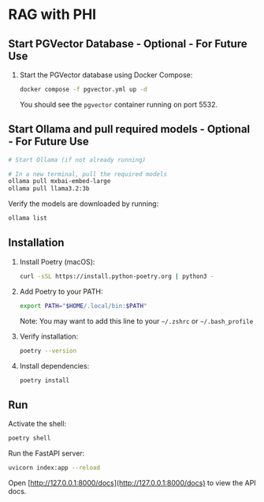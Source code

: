 # RAG with PHI

## Start PGVector Database - Optional - For Future Use

1. Start the PGVector database using Docker Compose:

   ```sh
   docker compose -f pgvector.yml up -d
   ```

   You should see the `pgvector` container running on port 5532.

## Start Ollama and pull required models - Optional - For Future Use

```sh
# Start Ollama (if not already running)

# In a new terminal, pull the required models
ollama pull mxbai-embed-large
ollama pull llama3.2:3b
```

Verify the models are downloaded by running:

```sh
ollama list
```

## Installation

1. Install Poetry (macOS):

   ```sh
   curl -sSL https://install.python-poetry.org | python3 -
   ```

2. Add Poetry to your PATH:

   ```sh
   export PATH="$HOME/.local/bin:$PATH"
   ```

   Note: You may want to add this line to your `~/.zshrc` or `~/.bash_profile`

3. Verify installation:

   ```sh
   poetry --version
   ```

4. Install dependencies:
   ```sh
   poetry install
   ```

## Run

Activate the shell:

```sh
poetry shell
```

Run the FastAPI server:

```sh
uvicorn index:app --reload
```

Open [http://127.0.0.1:8000/docs](http://127.0.0.1:8000/docs) to view the API docs.

